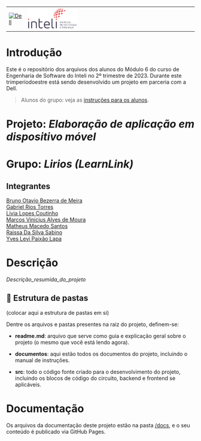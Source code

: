 <table>
<tr>
<td>
<a href= "https://www.dell.com/pt-br"><img src="https://pt.wikipedia.org/wiki/Ficheiro:Dell_logo_2016.svg" alt="Dell" border="0" width="100%"></a>
</td>
<td><a href= "https://www.inteli.edu.br/"><img src="./docs/img/inteli-logo.png" alt="Inteli - Instituto de Tecnologia e Liderança" border="0" width="30%"></a>
</td>
</tr>
</table>

# Introdução

Este é o repositório dos arquivos dos alunos do Módulo 6 do curso de Engenharia de Software do Inteli no 2º trimestre de 2023. Durante este trimperíodoestre está sendo desenvolvido um projeto em parceria com a Dell.

> Alunos do grupo: veja as [instruções para os alunos](LEIAME_aluno.md).

# Projeto: *Elaboração de aplicação em dispositivo móvel*

# Grupo: *Lirios (LearnLink)*

## Integrantes

<a  href="https://www.linkedin.com/in/bruno-omeira/">Bruno Otavio Bezerra de Meira</br></a>
<a  href="https://www.linkedin.com/in/gabrielriostorres/">Gabriel Rios Torres</br></a>
<a  href="https://www.linkedin.com/in/liviapcoutinho/">Livia Lopes Coutinho</br></a>
<a  href="https://www.linkedin.com/in/marcos-vinicius-166531239/">Marcos Vinicius Alves de Moura</br></a>
<a  href="https://www.linkedin.com/in/matheusmacedosantos/">Matheus Macedo Santos</br></a>
<a  href="https://www.linkedin.com/in/raissa-sabino/">Raissa Da Silva Sabino</br></a>
<a  href="https://www.linkedin.com/in/yveslevi/">Yves Levi Paixão Lapa</br></a>

# Descrição

*Descrição_resumida_do_projeto*

## 📁 Estrutura de pastas

(colocar aqui a estrutura de pastas em si)

Dentre os arquivos e pastas presentes na raiz do projeto, definem-se:

- <b>readme.md</b>: arquivo que serve como guia e explicação geral sobre o projeto (o mesmo que você está lendo agora).

- <b>documentos</b>: aqui estão todos os documentos do projeto, incluindo o manual de instruções. 

- <b>src</b>: todo o código fonte criado para o desenvolvimento do projeto, incluindo os blocos de código do circuito, backend e frontend se aplicáveis.


# Documentação

Os arquivos da documentação deste projeto estão na pasta [/docs](/docs), e o seu conteúdo é publicado via GitHub Pages.
